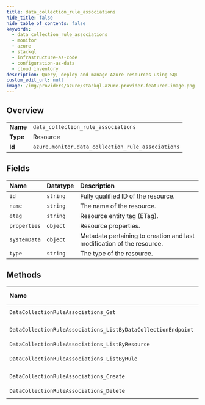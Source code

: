 ```yaml
---
title: data_collection_rule_associations
hide_title: false
hide_table_of_contents: false
keywords:
  - data_collection_rule_associations
  - monitor
  - azure    
  - stackql
  - infrastructure-as-code
  - configuration-as-data
  - cloud inventory
description: Query, deploy and manage Azure resources using SQL
custom_edit_url: null
image: /img/providers/azure/stackql-azure-provider-featured-image.png
---
```

  
    

## Overview
<table><tbody>
<tr><td><b>Name</b></td><td><code>data_collection_rule_associations</code></td></tr>
<tr><td><b>Type</b></td><td>Resource</td></tr>
<tr><td><b>Id</b></td><td><code>azure.monitor.data_collection_rule_associations</code></td></tr>
</tbody></table>

## Fields
| Name | Datatype | Description |
|:-----|:---------|:------------|
| `id` | `string` | Fully qualified ID of the resource. |
| `name` | `string` | The name of the resource. |
| `etag` | `string` | Resource entity tag (ETag). |
| `properties` | `object` | Resource properties. |
| `systemData` | `object` | Metadata pertaining to creation and last modification of the resource. |
| `type` | `string` | The type of the resource. |
## Methods
| Name | Accessible by | Required Params |
|:-----|:--------------|:----------------|
| `DataCollectionRuleAssociations_Get` | `SELECT` | `associationName, resourceUri` |
| `DataCollectionRuleAssociations_ListByDataCollectionEndpoint` | `SELECT` | `dataCollectionEndpointName, resourceGroupName, subscriptionId` |
| `DataCollectionRuleAssociations_ListByResource` | `SELECT` | `resourceUri` |
| `DataCollectionRuleAssociations_ListByRule` | `SELECT` | `dataCollectionRuleName, resourceGroupName, subscriptionId` |
| `DataCollectionRuleAssociations_Create` | `INSERT` | `associationName, resourceUri` |
| `DataCollectionRuleAssociations_Delete` | `DELETE` | `associationName, resourceUri` |
